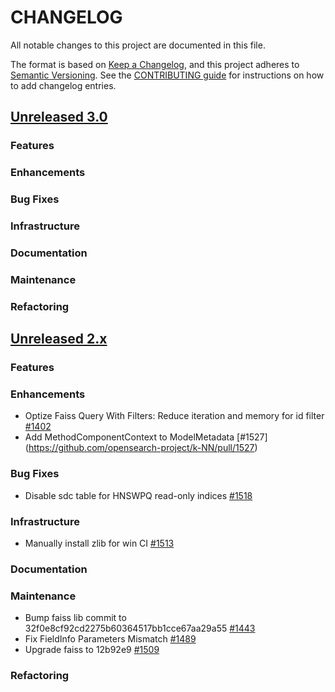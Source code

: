 # CHANGELOG
All notable changes to this project are documented in this file.

The format is based on [Keep a Changelog](https://keepachangelog.com/en/1.0.0/), and this project adheres to [Semantic Versioning](https://semver.org/spec/v2.0.0.html). See the [CONTRIBUTING guide](./CONTRIBUTING.md#Changelog) for instructions on how to add changelog entries.

## [Unreleased 3.0](https://github.com/opensearch-project/k-NN/compare/2.x...HEAD)
### Features
### Enhancements
### Bug Fixes
### Infrastructure
### Documentation
### Maintenance
### Refactoring

## [Unreleased 2.x](https://github.com/opensearch-project/k-NN/compare/2.12...2.x)
### Features
### Enhancements
* Optize Faiss Query With Filters: Reduce iteration and memory for id filter [#1402](https://github.com/opensearch-project/k-NN/pull/1402)
* Add MethodComponentContext to ModelMetadata [#1527] (https://github.com/opensearch-project/k-NN/pull/1527)
### Bug Fixes
* Disable sdc table for HNSWPQ read-only indices [#1518](https://github.com/opensearch-project/k-NN/pull/1518)
### Infrastructure
* Manually install zlib for win CI [#1513](https://github.com/opensearch-project/k-NN/pull/1513)
### Documentation
### Maintenance
* Bump faiss lib commit to 32f0e8cf92cd2275b60364517bb1cce67aa29a55 [#1443](https://github.com/opensearch-project/k-NN/pull/1443)
* Fix FieldInfo Parameters Mismatch [#1489](https://github.com/opensearch-project/k-NN/pull/1489)
* Upgrade faiss to 12b92e9 [#1509](https://github.com/opensearch-project/k-NN/pull/1509)
### Refactoring
